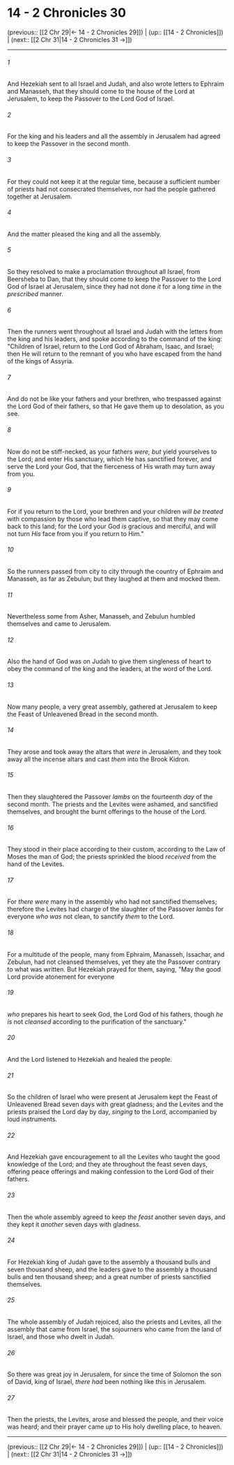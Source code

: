 # 14 - 2 Chronicles 30

(previous:: [[2 Chr 29|← 14 - 2 Chronicles 29]]) | (up:: [[14 - 2 Chronicles]]) | (next:: [[2 Chr 31|14 - 2 Chronicles 31 →]])

***


###### 1 
And Hezekiah sent to all Israel and Judah, and also wrote letters to Ephraim and Manasseh, that they should come to the house of the Lord at Jerusalem, to keep the Passover to the Lord God of Israel. 

###### 2 
For the king and his leaders and all the assembly in Jerusalem had agreed to keep the Passover in the second month. 

###### 3 
For they could not keep it at the regular time, because a sufficient number of priests had not consecrated themselves, nor had the people gathered together at Jerusalem. 

###### 4 
And the matter pleased the king and all the assembly. 

###### 5 
So they resolved to make a proclamation throughout all Israel, from Beersheba to Dan, that they should come to keep the Passover to the Lord God of Israel at Jerusalem, since they had not done _it_ for a long _time_ in the _prescribed_ manner. 

###### 6 
Then the runners went throughout all Israel and Judah with the letters from the king and his leaders, and spoke according to the command of the king: "Children of Israel, return to the Lord God of Abraham, Isaac, and Israel; then He will return to the remnant of you who have escaped from the hand of the kings of Assyria. 

###### 7 
And do not be like your fathers and your brethren, who trespassed against the Lord God of their fathers, so that He gave them up to desolation, as you see. 

###### 8 
Now do not be stiff-necked, as your fathers _were, but_ yield yourselves to the Lord; and enter His sanctuary, which He has sanctified forever, and serve the Lord your God, that the fierceness of His wrath may turn away from you. 

###### 9 
For if you return to the Lord, your brethren and your children _will be treated_ with compassion by those who lead them captive, so that they may come back to this land; for the Lord your God _is_ gracious and merciful, and will not turn _His_ face from you if you return to Him." 

###### 10 
So the runners passed from city to city through the country of Ephraim and Manasseh, as far as Zebulun; but they laughed at them and mocked them. 

###### 11 
Nevertheless some from Asher, Manasseh, and Zebulun humbled themselves and came to Jerusalem. 

###### 12 
Also the hand of God was on Judah to give them singleness of heart to obey the command of the king and the leaders, at the word of the Lord. 

###### 13 
Now many people, a very great assembly, gathered at Jerusalem to keep the Feast of Unleavened Bread in the second month. 

###### 14 
They arose and took away the altars that _were_ in Jerusalem, and they took away all the incense altars and cast _them_ into the Brook Kidron. 

###### 15 
Then they slaughtered the Passover _lambs_ on the fourteenth _day_ of the second month. The priests and the Levites were ashamed, and sanctified themselves, and brought the burnt offerings to the house of the Lord. 

###### 16 
They stood in their place according to their custom, according to the Law of Moses the man of God; the priests sprinkled the blood _received_ from the hand of the Levites. 

###### 17 
For _there were_ many in the assembly who had not sanctified themselves; therefore the Levites had charge of the slaughter of the Passover _lambs_ for everyone _who was_ not clean, to sanctify _them_ to the Lord. 

###### 18 
For a multitude of the people, many from Ephraim, Manasseh, Issachar, and Zebulun, had not cleansed themselves, yet they ate the Passover contrary to what was written. But Hezekiah prayed for them, saying, "May the good Lord provide atonement for everyone 

###### 19 
_who_ prepares his heart to seek God, the Lord God of his fathers, though _he is_ not _cleansed_ according to the purification of the sanctuary." 

###### 20 
And the Lord listened to Hezekiah and healed the people. 

###### 21 
So the children of Israel who were present at Jerusalem kept the Feast of Unleavened Bread seven days with great gladness; and the Levites and the priests praised the Lord day by day, _singing_ to the Lord, accompanied by loud instruments. 

###### 22 
And Hezekiah gave encouragement to all the Levites who taught the good knowledge of the Lord; and they ate throughout the feast seven days, offering peace offerings and making confession to the Lord God of their fathers. 

###### 23 
Then the whole assembly agreed to keep _the feast_ another seven days, and they kept it _another_ seven days with gladness. 

###### 24 
For Hezekiah king of Judah gave to the assembly a thousand bulls and seven thousand sheep, and the leaders gave to the assembly a thousand bulls and ten thousand sheep; and a great number of priests sanctified themselves. 

###### 25 
The whole assembly of Judah rejoiced, also the priests and Levites, all the assembly that came from Israel, the sojourners who came from the land of Israel, and those who dwelt in Judah. 

###### 26 
So there was great joy in Jerusalem, for since the time of Solomon the son of David, king of Israel, _there had_ been nothing like this in Jerusalem. 

###### 27 
Then the priests, the Levites, arose and blessed the people, and their voice was heard; and their prayer came _up_ to His holy dwelling place, to heaven.

***

(previous:: [[2 Chr 29|← 14 - 2 Chronicles 29]]) | (up:: [[14 - 2 Chronicles]]) | (next:: [[2 Chr 31|14 - 2 Chronicles 31 →]])
